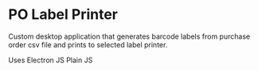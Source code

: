 ﻿# PO Label Printer
 
 Custom desktop application that generates barcode labels from purchase order csv file and prints to selected label printer.


Uses Electron JS
Plain JS

